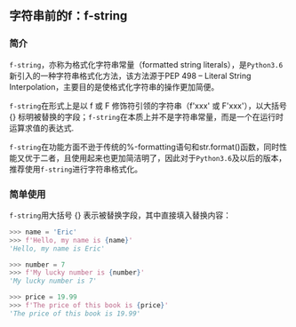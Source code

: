 ## 字符串前的f：f-string

### 简介

`f-string`，亦称为格式化字符串常量（formatted string literals），是`Python3.6`新引入的一种字符串格式化方法，该方法源于PEP 498 – Literal String Interpolation，主要目的是使格式化字符串的操作更加简便。

`f-string`在形式上是以 f 或 F 修饰符引领的字符串（f'xxx' 或 F'xxx'），以大括号 {} 标明被替换的字段；`f-string`在本质上并不是字符串常量，而是一个在运行时运算求值的表达式.

`f-string`在功能方面不逊于传统的%-formatting语句和str.format()函数，同时性能又优于二者，且使用起来也更加简洁明了，因此对于`Python3.6`及以后的版本，推荐使用`f-string`进行字符串格式化。

### 简单使用

`f-string`用大括号 {} 表示被替换字段，其中直接填入替换内容：

```python
>>> name = 'Eric'
>>> f'Hello, my name is {name}'
'Hello, my name is Eric'

>>> number = 7
>>> f'My lucky number is {number}'
'My lucky number is 7'

>>> price = 19.99
>>> f'The price of this book is {price}'
'The price of this book is 19.99'
```
